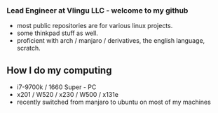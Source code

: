 ### Lead Engineer at Vlingu LLC - welcome to my github
* most public repositories are for various linux projects. 
* some thinkpad stuff as well. 
* proficient with arch / manjaro / derivatives, the english language, scratch.

## How I do my computing
* i7-9700k / 1660 Super - PC
* x201 / W520 / x230 / W500 / x131e
* recently switched from manjaro to ubuntu on most of my machines
